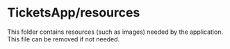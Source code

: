 # TicketsApp/resources

This folder contains resources (such as images) needed by the application. This file can
be removed if not needed.
